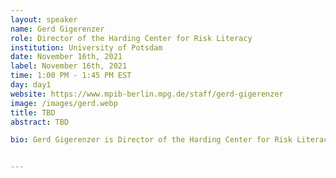 ```yaml
---
layout: speaker
name: Gerd Gigerenzer
role: Director of the Harding Center for Risk Literacy
institution: University of Potsdam
date: November 16th, 2021
label: November 16th, 2021
time: 1:00 PM - 1:45 PM EST
day: day1
website: https://www.mpib-berlin.mpg.de/staff/gerd-gigerenzer
image: /images/gerd.webp
title: TBD
abstract: TBD

bio: Gerd Gigerenzer is Director of the Harding Center for Risk Literacy at the University of Potsdam, Faculty of Health Sciences Brandenburg and partner of Simply Rational - The Institute for Decisions. He is former Director of the Center for Adaptive Behavior and Cognition (ABC) at the Max Planck Institute for Human Development and at the Max Planck Institute for Psychological Research in Munich, Professor of Psychology at the University of Chicago and John M. Olin Distinguished Visiting Professor, School of Law at the University of Virginia. In addition, he is Member of the Berlin-Brandenburg Academy of Sciences, the German Academy of Sciences and Honorary Member of the American Academy of Arts and Sciences and the American Philosophical Society. He was awarded honorary doctorates from the University of Basel and the Open University of the Netherlands, and is Batten Fellow at the Darden Business School, University of Virginia. Awards for his work include the AAAS Prize for the best article in the behavioral sciences, the Association of American Publishers Prize for the best book in the social and behavioral sciences, the German Psychology Award, and the Communicator Award of the German Research Foundation. His award-winning popular books Calculated Risks, Gut Feelings: The Intelligence of the Unconscious, and Risk Savvy: How to Make Good Decisions have been translated into 21 languages. His academic books include Simple Heuristics That Make Us Smart, Rationality for Mortals, Simply Rational, and Bounded Rationality (with Reinhard Selten, a Nobel Laureate in economics). In Better Doctors, Better Patients, Better Decisions (with Sir Muir Gray) he shows how better informed doctors and patients can improve healthcare while reducing costs. Together with the Bank of England, he is working on the project “Simple heuristics for a safer world.” Gigerenzer has trained U.S. federal judges, German physicians, and top managers in decision making and understanding risks and uncertainties.


---
```

